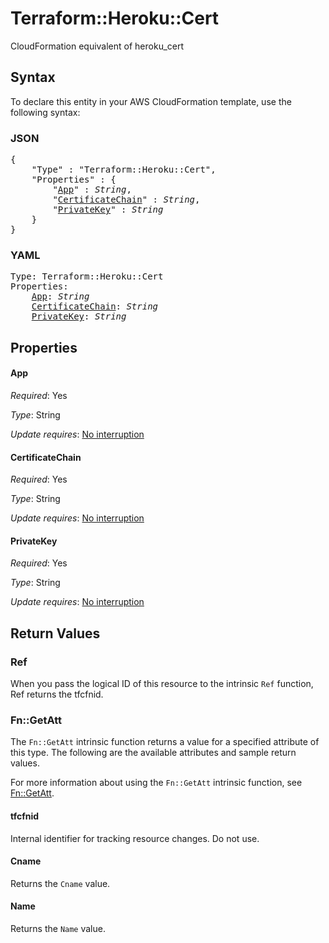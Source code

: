 # Terraform::Heroku::Cert

CloudFormation equivalent of heroku_cert

## Syntax

To declare this entity in your AWS CloudFormation template, use the following syntax:

### JSON

<pre>
{
    "Type" : "Terraform::Heroku::Cert",
    "Properties" : {
        "<a href="#app" title="App">App</a>" : <i>String</i>,
        "<a href="#certificatechain" title="CertificateChain">CertificateChain</a>" : <i>String</i>,
        "<a href="#privatekey" title="PrivateKey">PrivateKey</a>" : <i>String</i>
    }
}
</pre>

### YAML

<pre>
Type: Terraform::Heroku::Cert
Properties:
    <a href="#app" title="App">App</a>: <i>String</i>
    <a href="#certificatechain" title="CertificateChain">CertificateChain</a>: <i>String</i>
    <a href="#privatekey" title="PrivateKey">PrivateKey</a>: <i>String</i>
</pre>

## Properties

#### App

_Required_: Yes

_Type_: String

_Update requires_: [No interruption](https://docs.aws.amazon.com/AWSCloudFormation/latest/UserGuide/using-cfn-updating-stacks-update-behaviors.html#update-no-interrupt)

#### CertificateChain

_Required_: Yes

_Type_: String

_Update requires_: [No interruption](https://docs.aws.amazon.com/AWSCloudFormation/latest/UserGuide/using-cfn-updating-stacks-update-behaviors.html#update-no-interrupt)

#### PrivateKey

_Required_: Yes

_Type_: String

_Update requires_: [No interruption](https://docs.aws.amazon.com/AWSCloudFormation/latest/UserGuide/using-cfn-updating-stacks-update-behaviors.html#update-no-interrupt)

## Return Values

### Ref

When you pass the logical ID of this resource to the intrinsic `Ref` function, Ref returns the tfcfnid.

### Fn::GetAtt

The `Fn::GetAtt` intrinsic function returns a value for a specified attribute of this type. The following are the available attributes and sample return values.

For more information about using the `Fn::GetAtt` intrinsic function, see [Fn::GetAtt](https://docs.aws.amazon.com/AWSCloudFormation/latest/UserGuide/intrinsic-function-reference-getatt.html).

#### tfcfnid

Internal identifier for tracking resource changes. Do not use.

#### Cname

Returns the <code>Cname</code> value.

#### Name

Returns the <code>Name</code> value.

